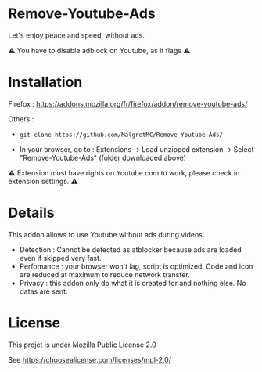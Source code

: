 # Remove-Youtube-Ads
Let's enjoy peace and speed, without ads.

⚠️ You have to disable adblock on Youtube, as it flags ⚠️

# Installation

Firefox : https://addons.mozilla.org/fr/firefox/addon/remove-youtube-ads/

Others : 

-     git clone https://github.com/MalgretMC/Remove-Youtube-Ads/
- In your browser, go to : Extensions -> Load unzipped extension -> Select "Remove-Youtube-Ads" (folder downloaded above)

⚠️ Extension must have rights on Youtube.com to work, please check in extension settings. ⚠️

# Details

This addon allows to use Youtube without ads during videos.

- Detection : Cannot be detected as atblocker because ads are loaded even if skipped very fast.
- Perfomance : your browser won't lag, script is optimized. Code and icon are reduced at maximum to reduce network transfer.
- Privacy : this addon only do what it is created for and nothing else. No datas are sent.

# License

This projet is under Mozilla Public License 2.0

See https://choosealicense.com/licenses/mpl-2.0/

